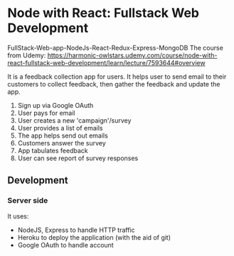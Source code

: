 # Node with React: Fullstack Web Development
FullStack-Web-app-NodeJs-React-Redux-Express-MongoDB
The course from Udemy: https://harmonic-owlstars.udemy.com/course/node-with-react-fullstack-web-development/learn/lecture/7593644#overview


It is a feedback collection app for users.
It helps user to send email to their customers to collect feedback, then gather the feedback and update the app.


1. Sign up via Google OAuth
2. User pays for email
3. User creates a new 'campaign'/survey
4. User provides a list of emails
5. The app helps send out emails
6. Customers answer the survey
7. App tabulates feedback
8. User can see report of survey responses

## Development

### Server side

It uses: 
* NodeJS, Express to handle HTTP traffic
* Heroku to deploy the application (with the aid of git)
* Google OAuth to handle account

